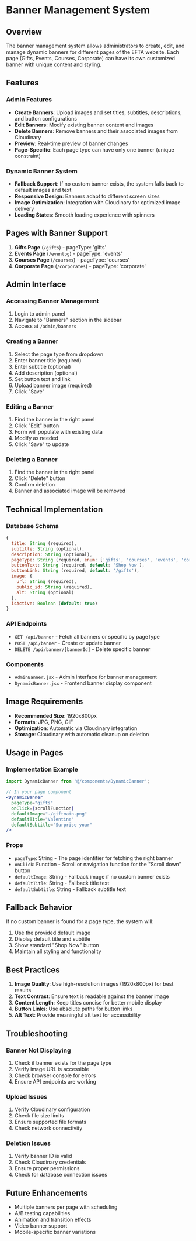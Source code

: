 # Banner Management System

## Overview
The banner management system allows administrators to create, edit, and manage dynamic banners for different pages of the EFTA website. Each page (Gifts, Events, Courses, Corporate) can have its own customized banner with unique content and styling.

## Features

### Admin Features
- **Create Banners**: Upload images and set titles, subtitles, descriptions, and button configurations
- **Edit Banners**: Modify existing banner content and images
- **Delete Banners**: Remove banners and their associated images from Cloudinary
- **Preview**: Real-time preview of banner changes
- **Page-Specific**: Each page type can have only one banner (unique constraint)

### Dynamic Banner System
- **Fallback Support**: If no custom banner exists, the system falls back to default images and text
- **Responsive Design**: Banners adapt to different screen sizes
- **Image Optimization**: Integration with Cloudinary for optimized image delivery
- **Loading States**: Smooth loading experience with spinners

## Pages with Banner Support
1. **Gifts Page** (`/gifts`) - pageType: 'gifts'
2. **Events Page** (`/eventpg`) - pageType: 'events' 
3. **Courses Page** (`/courses`) - pageType: 'courses'
4. **Corporate Page** (`/corporates`) - pageType: 'corporate'

## Admin Interface

### Accessing Banner Management
1. Login to admin panel
2. Navigate to "Banners" section in the sidebar
3. Access at `/admin/banners`

### Creating a Banner
1. Select the page type from dropdown
2. Enter banner title (required)
3. Enter subtitle (optional)
4. Add description (optional) 
5. Set button text and link
6. Upload banner image (required)
7. Click "Save"

### Editing a Banner
1. Find the banner in the right panel
2. Click "Edit" button
3. Form will populate with existing data
4. Modify as needed
5. Click "Save" to update

### Deleting a Banner
1. Find the banner in the right panel
2. Click "Delete" button
3. Confirm deletion
4. Banner and associated image will be removed

## Technical Implementation

### Database Schema
```javascript
{
  title: String (required),
  subtitle: String (optional),
  description: String (optional),
  pageType: String (required, enum: ['gifts', 'courses', 'events', 'corporate']),
  buttonText: String (required, default: 'Shop Now'),
  buttonLink: String (required, default: '/gifts'),
  image: {
    url: String (required),
    public_id: String (required),
    alt: String (optional)
  },
  isActive: Boolean (default: true)
}
```

### API Endpoints
- `GET /api/banner` - Fetch all banners or specific by pageType
- `POST /api/banner` - Create or update banner
- `DELETE /api/banner/[bannerId]` - Delete specific banner

### Components
- `AdminBanner.jsx` - Admin interface for banner management
- `DynamicBanner.jsx` - Frontend banner display component

## Image Requirements
- **Recommended Size**: 1920x800px
- **Formats**: JPG, PNG, GIF
- **Optimization**: Automatic via Cloudinary integration
- **Storage**: Cloudinary with automatic cleanup on deletion

## Usage in Pages

### Implementation Example
```jsx
import DynamicBanner from '@/components/DynamicBanner';

// In your page component
<DynamicBanner 
  pageType="gifts"
  onClick={scrollFunction}
  defaultImage="./giftmain.png"
  defaultTitle="Valentine" 
  defaultSubtitle="Surprise your"
/>
```

### Props
- `pageType`: String - The page identifier for fetching the right banner
- `onClick`: Function - Scroll or navigation function for the "Scroll down" button
- `defaultImage`: String - Fallback image if no custom banner exists
- `defaultTitle`: String - Fallback title text
- `defaultSubtitle`: String - Fallback subtitle text

## Fallback Behavior
If no custom banner is found for a page type, the system will:
1. Use the provided default image
2. Display default title and subtitle
3. Show standard "Shop Now" button
4. Maintain all styling and functionality

## Best Practices
1. **Image Quality**: Use high-resolution images (1920x800px) for best results
2. **Text Contrast**: Ensure text is readable against the banner image
3. **Content Length**: Keep titles concise for better mobile display
4. **Button Links**: Use absolute paths for button links
5. **Alt Text**: Provide meaningful alt text for accessibility

## Troubleshooting

### Banner Not Displaying
1. Check if banner exists for the page type
2. Verify image URL is accessible
3. Check browser console for errors
4. Ensure API endpoints are working

### Upload Issues
1. Verify Cloudinary configuration
2. Check file size limits
3. Ensure supported file formats
4. Check network connectivity

### Deletion Issues
1. Verify banner ID is valid
2. Check Cloudinary credentials
3. Ensure proper permissions
4. Check for database connection issues

## Future Enhancements
- Multiple banners per page with scheduling
- A/B testing capabilities  
- Animation and transition effects
- Video banner support
- Mobile-specific banner variations
